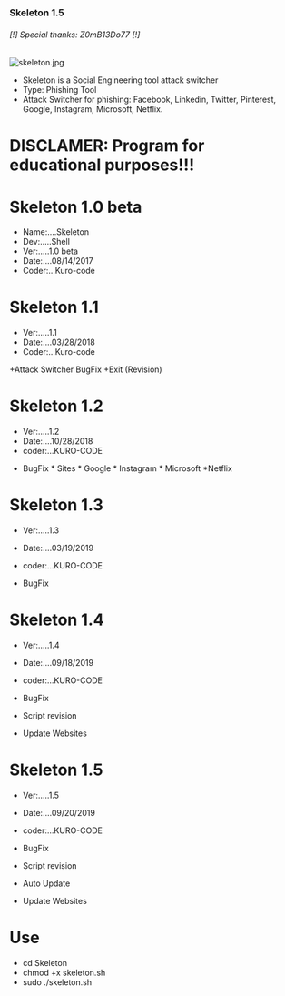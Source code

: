 ### Skeleton 1.5 ###

######     [!] Special thanks: Z0mB13Do77 [!]

![skeleton.jpg](https://github.com/KURO-CODE/Skeleton/blob/master/Skeleton.jpg)

* Skeleton is a Social Engineering tool attack switcher
* Type: Phishing Tool
* Attack Switcher for phishing: Facebook, Linkedin, Twitter, Pinterest, Google, Instagram, Microsoft, Netflix.

# DISCLAMER: Program for educational purposes!!!

# Skeleton 1.0 beta
* Name:....Skeleton
* Dev:.....Shell
* Ver:.....1.0 beta
* Date:....08/14/2017
* Coder:...Kuro-code

# Skeleton 1.1
* Ver:.....1.1
* Date:....03/28/2018
* Coder:...Kuro-code


 +Attack Switcher BugFix +Exit (Revision)

# Skeleton 1.2
* Ver:.....1.2
* Date:....10/28/2018
* coder:...KURO-CODE

+ BugFix * Sites * Google * Instagram * Microsoft *Netflix

# Skeleton 1.3
* Ver:.....1.3
* Date:....03/19/2019
* coder:...KURO-CODE


* BugFix

# Skeleton 1.4
* Ver:.....1.4
* Date:....09/18/2019
* coder:...KURO-CODE


* BugFix
* Script revision
* Update Websites

# Skeleton 1.5
* Ver:.....1.5
* Date:....09/20/2019
* coder:...KURO-CODE


* BugFix
* Script revision
* Auto Update
* Update Websites

# Use #

* cd Skeleton
* chmod +x skeleton.sh
* sudo ./skeleton.sh
